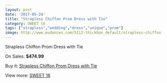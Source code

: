 ```yaml
---
layout: post
date: '2017-05-24'
title: "Strapless Chiffon Prom Dress with Tie"
category: SWEET 16
tags: ["strapless","wedding","dress","unique","prom"]
image: http://www.eudances.com/5112-thickbox_default/strapless-chiffon-prom-dress-with-tie.jpg
---
```

Strapless Chiffon Prom Dress with Tie

On Sales: **$474.99**
<a href="https://www.eudances.com/en/sweet-16/1726-strapless-chiffon-prom-dress-with-tie.html"><amp-img layout="responsive" width="600" height="600" src="//www.eudances.com/5112-thickbox_default/strapless-chiffon-prom-dress-with-tie.jpg" alt="Strapless Chiffon Prom Dress with Tie 0" /></a>
<a href="https://www.eudances.com/en/sweet-16/1726-strapless-chiffon-prom-dress-with-tie.html"><amp-img layout="responsive" width="600" height="600" src="//www.eudances.com/5117-thickbox_default/strapless-chiffon-prom-dress-with-tie.jpg" alt="Strapless Chiffon Prom Dress with Tie 1" /></a>
<a href="https://www.eudances.com/en/sweet-16/1726-strapless-chiffon-prom-dress-with-tie.html"><amp-img layout="responsive" width="600" height="600" src="//www.eudances.com/5116-thickbox_default/strapless-chiffon-prom-dress-with-tie.jpg" alt="Strapless Chiffon Prom Dress with Tie 2" /></a>
<a href="https://www.eudances.com/en/sweet-16/1726-strapless-chiffon-prom-dress-with-tie.html"><amp-img layout="responsive" width="600" height="600" src="//www.eudances.com/5115-thickbox_default/strapless-chiffon-prom-dress-with-tie.jpg" alt="Strapless Chiffon Prom Dress with Tie 3" /></a>
<a href="https://www.eudances.com/en/sweet-16/1726-strapless-chiffon-prom-dress-with-tie.html"><amp-img layout="responsive" width="600" height="600" src="//www.eudances.com/5114-thickbox_default/strapless-chiffon-prom-dress-with-tie.jpg" alt="Strapless Chiffon Prom Dress with Tie 4" /></a>
<a href="https://www.eudances.com/en/sweet-16/1726-strapless-chiffon-prom-dress-with-tie.html"><amp-img layout="responsive" width="600" height="600" src="//www.eudances.com/5113-thickbox_default/strapless-chiffon-prom-dress-with-tie.jpg" alt="Strapless Chiffon Prom Dress with Tie 5" /></a>

Buy it: [Strapless Chiffon Prom Dress with Tie](https://www.eudances.com/en/sweet-16/1726-strapless-chiffon-prom-dress-with-tie.html "Strapless Chiffon Prom Dress with Tie")

View more: [SWEET 16](https://www.eudances.com/en/18-sweet-16 "SWEET 16")